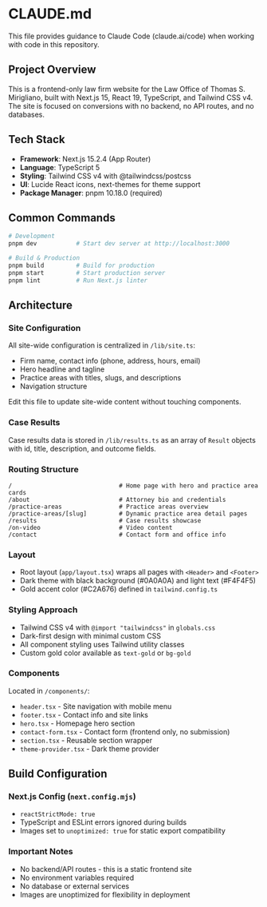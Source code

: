 # CLAUDE.md

This file provides guidance to Claude Code (claude.ai/code) when working with code in this repository.

## Project Overview

This is a frontend-only law firm website for the Law Office of Thomas S. Mirigliano, built with Next.js 15, React 19, TypeScript, and Tailwind CSS v4. The site is focused on conversions with no backend, no API routes, and no databases.

## Tech Stack

- **Framework**: Next.js 15.2.4 (App Router)
- **Language**: TypeScript 5
- **Styling**: Tailwind CSS v4 with @tailwindcss/postcss
- **UI**: Lucide React icons, next-themes for theme support
- **Package Manager**: pnpm 10.18.0 (required)

## Common Commands

```bash
# Development
pnpm dev           # Start dev server at http://localhost:3000

# Build & Production
pnpm build         # Build for production
pnpm start         # Start production server
pnpm lint          # Run Next.js linter
```

## Architecture

### Site Configuration

All site-wide configuration is centralized in `/lib/site.ts`:
- Firm name, contact info (phone, address, hours, email)
- Hero headline and tagline
- Practice areas with titles, slugs, and descriptions
- Navigation structure

Edit this file to update site-wide content without touching components.

### Case Results

Case results data is stored in `/lib/results.ts` as an array of `Result` objects with id, title, description, and outcome fields.

### Routing Structure

```
/                              # Home page with hero and practice area cards
/about                         # Attorney bio and credentials
/practice-areas                # Practice areas overview
/practice-areas/[slug]         # Dynamic practice area detail pages
/results                       # Case results showcase
/on-video                      # Video content
/contact                       # Contact form and office info
```

### Layout

- Root layout (`app/layout.tsx`) wraps all pages with `<Header>` and `<Footer>`
- Dark theme with black background (#0A0A0A) and light text (#F4F4F5)
- Gold accent color (#C2A676) defined in `tailwind.config.ts`

### Styling Approach

- Tailwind CSS v4 with `@import "tailwindcss"` in `globals.css`
- Dark-first design with minimal custom CSS
- All component styling uses Tailwind utility classes
- Custom gold color available as `text-gold` or `bg-gold`

### Components

Located in `/components/`:
- `header.tsx` - Site navigation with mobile menu
- `footer.tsx` - Contact info and site links
- `hero.tsx` - Homepage hero section
- `contact-form.tsx` - Contact form (frontend only, no submission)
- `section.tsx` - Reusable section wrapper
- `theme-provider.tsx` - Dark theme provider

## Build Configuration

### Next.js Config (`next.config.mjs`)

- `reactStrictMode: true`
- TypeScript and ESLint errors ignored during builds
- Images set to `unoptimized: true` for static export compatibility

### Important Notes

- No backend/API routes - this is a static frontend site
- No environment variables required
- No database or external services
- Images are unoptimized for flexibility in deployment
